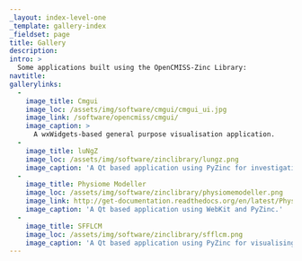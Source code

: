 ```yaml
---
_layout: index-level-one
_template: gallery-index
_fieldset: page
title: Gallery
description:
intro: >
  Some applications built using the OpenCMISS-Zinc Library:
navtitle:
gallerylinks:
  -
    image_title: Cmgui
    image_loc: /assets/img/software/cmgui/cmgui_ui.jpg
    image_link: /software/opencmiss/cmgui/
    image_caption: >
      A wxWidgets-based general purpose visualisation application.
  -
    image_title: luNgZ
    image_loc: /assets/img/software/zinclibrary/lungz.png
    image_caption: 'A Qt based application using PyZinc for investigating lung conditions.'
  -
    image_title: Physiome Modeller
    image_loc: /assets/img/software/zinclibrary/physiomemodeller.png
    image_link: http://get-documentation.readthedocs.org/en/latest/PhysiomeModeller/index.html
    image_caption: 'A Qt based application using WebKit and PyZinc.'
  -
    image_title: SFFLCM
    image_loc: /assets/img/software/zinclibrary/sfflcm.png
    image_caption: 'A Qt based application using PyZinc for visualising lamb carcasses.'
---
```

